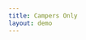 ```yaml
---
title: Campers Only
layout: demo
---
```

<div data-drivenow-widget='SearchWidget' data-vehicle-category='campervan-hire'></div>